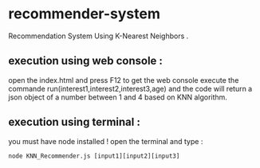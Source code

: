 # recommender-system
Recommendation System Using K-Nearest Neighbors .

## execution using web console :
open the index.html and press F12 to get the web console 
execute the commande run(interest1,interest2,interest3,age) and the code will return a json object of a number between 1 and 4 based on KNN algorithm. 

## execution using terminal :
you must have node installed ! 
open the terminal and type : 
```
node KNN_Recommender.js [input1][input2][input3]
```


 
